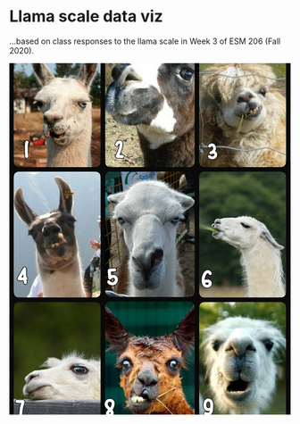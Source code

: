 # Llama scale data viz

...based on class responses to the llama scale in Week 3 of ESM 206 (Fall 2020).


![](img/llamascale.jpg)
